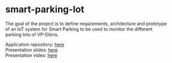 # smart-parking-lot
The goal of the project is to define requirements, architecture and  prototype of an IoT system for Smart Parking to be used to monitor the different parking lots of VP-Dibris.

Application repository: [here](https://github.com/LoSalv/smart-parking-lot-app)  
Presentation slides: [here](https://docs.google.com/presentation/d/1Kmx7M1nnTLRrczQJf2cGlS2Vs7mEoOezwetoEjIEfo8/edit?usp=sharing)  
Presentation video: [here](https://youtu.be/K0vGROiE7TM)  
